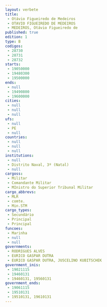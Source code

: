 ```yaml
---
layout: verbete
title:
 - Otávio Figueiredo de Medeiros
 - OTAVIO FIGUEIREDO DE MEDEIROS
 - MEDEIROS, Otávio Figueiredo de
published: true
edition: 1  
type: B
codigos: 
 - 28730
 - 28731
 - 28732
starts: 
 - 19050000
 - 19480300
 - 19500000
ends: 
 - null 
 - 19490800
 - 19600000
cities: 
 - null 
 - null 
 - null 
ufs: 
 - null 
 - PE
 - null 
countries: 
 - null 
 - null 
 - null 
institutions: 
 - null 
 - Distrito Naval, 3º (Natal)
 - null 
cargoss: 
 - Militar
 - Comandante Militar
 - MInistro do Superior Tribunal Militar
cargo_abbrevs: 
 - MLR
 - comte.
 - Min.STM
cargo_types: 
 - Secundário
 - Principal
 - Principal
funcoes: 
 - Marinha
 - null 
 - null 
governments: 
 - RODRIGUES ALVES
 - EURICO GASPAR DUTRA
 - EURICO GASPAR DUTRA, JUSCELINO KUBITSCHEK
government_inis: 
 - 19021115
 - 19460131
 - 19460131, 19560131
government_ends: 
 - 19061115
 - 19510131
 - 19510131, 19610131
---
```


